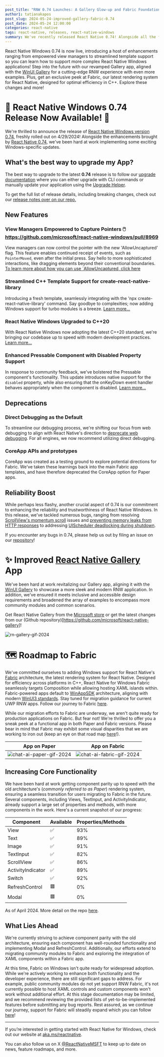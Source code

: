 ```yaml
---
post_title: "RNW 0.74 Launches: A Gallery Glow-up and Fabric Foundations!"
author1: tatianakapos
post_slug: 2024-05-24-improved-gallery-fabric-0.74
post_date: 2024-05-24 12:00:00
categories: react-native
tags: react-native, releases, react-native-windows
summary: We've recently released React Native 0.74! Alongside all the fantastic features from React Native, we've been hard at work enhancing the Windows experience, refreshing our Gallery App, and setting the stage for Fabric support.
---
```


React Native Windows 0.74 is now live, introducing a host of enhancements ranging from empowered view managers to streamlined template support so you can learn how to support more complex React Native Windows applications! Step into the future with our revamped Gallery app, aligned with the [WinUI Gallery](https://aka.ms/winuigallery) for a cutting-edge RNW experience with even more examples. Plus, get an exclusive peek at Fabric, our latest rendering system for React Native, designed for optimal efficiency in C++. Explore these changes and more!

# 🎉 React Native Windows 0.74 Release Now Available! 🎉

We're thrilled to announce the release of [React Native Windows version 0.74](https://github.com/microsoft/react-native-windows/releases/tag/react-native-windows_v0.74.0), freshly rolled out on 4/29/2024! Alongside the enhancements brought by [React Native 0.74](https://reactnative.dev/blog/2024/04/22/release-0.74), we've been hard at work implementing some exciting Windows-specific updates.

## What's the best way to upgrade my App?

The best way to upgrade to the latest **0.74** release is to follow our [upgrade documentation](https://microsoft.github.io/react-native-windows/docs/upgrade-app) where you can either upgrade with CLI commands or manually update your application using the [Upgrade Helper](https://react-native-community.github.io/upgrade-helper/). 

To get the full list of release details, including breaking changes, check out our [release notes over on our repo.](https://github.com/microsoft/react-native-windows/releases/tag/react-native-windows_v0.74.0)

## New Features

### View Managers Empowered to Capture Pointers 🖱️ https://github.com/microsoft/react-native-windows/pull/8969

View managers can now control the pointer with the new 'AllowUncaptured' flag. This feature enables continued receipt of events, such as `PointerMoved`, even after the initial press. Say hello to more sophisticated interactions, like dragging elements beyond their conventional boundaries. [To learn more about how you can use `AllowUncaptured, click here](https://github.com/microsoft/react-native-windows/pull/8969)

### Streamlined C++ Template Support for create-react-native-library 

Introducing a fresh template, seamlessly integrating with the 'npx create-react-native-library' command. Say goodbye to complexities; now adding Windows support for turbo modules is a breeze. [Learn more...](https://github.com/microsoft/react-native-windows/pull/12481)

### React Native Windows Upgraded to C++20  

With React Native Windows now adopting the latest C++20 standard, we're bringing our codebase up to speed with modern development practices. [Learn more...](https://github.com/microsoft/react-native-windows/pull/12656)

### Enhanced Pressable Component with Disabled Property Support

In response to community feedback, we've bolstered the Pressable component's functionality. This update introduces native support for the `disabled` property, while also ensuring that the onKeyDown event handler behaves appropriately when the component is disabled. [Learn more...](https://github.com/microsoft/react-native-windows/pull/12799)

## Deprecations

### Direct Debugging as the Default

To streamline our debugging process, we're shifting our focus from web debugging to align with React Native's direction to [deprecate web debugging](https://github.com/react-native-community/discussions-and-proposals/discussions/734). For all engines, we now recommend utilizing direct debugging.

### CoreApp APIs and prototypes

CoreApp was created as a testing ground to explore potential directions for Fabric. We've taken these learnings back into the main Fabric app templates, and have therefore deprecated the CoreApp option for Paper apps. 

## Reliability Boost

While perhaps less flashy, another crucial aspect of 0.74 is our commitment to enhancing the reliability and trustworthiness of React Native Windows. In this release, we've tackled numerous bugs, ranging from resolving [ScrollView's momentum scroll](https://github.com/microsoft/react-native-windows/commit/1367b74599cc888082d280d728b1ac02917cea96) issues and [preventing memory leaks from HTTP responses](https://github.com/microsoft/react-native-windows/commit/ea58fe084c5d8a9116c69807ca9473aaa9e54221) to addressing [UIScheduler deadlocking during shutdown](https://github.com/microsoft/react-native-windows/commit/e2bf3e27f1ad328bcc74d00083482ed5d74a4af6).

If you encounter any bugs in 0.74, please help us out by filing an issue on our [repository](https://github.com/microsoft/react-native-windows/issues)!

# ✨ Improved [React Native Gallery](https://www.microsoft.com/store/productId/9NPG0B292H4R?ocid=pdpshare) App

We've been hard at work revitalizing our Gallery app, aligning it with the [WinUI Gallery](https://aka.ms/winuiGallery) to showcase a more sleek and modern RNW application. In addition, we've ensured it meets inclusive and accessible design requirements and broadened the array of examples to encompass more community modules and common scenarios.

Get React Native Gallery from the [Microsoft store](https://www.microsoft.com/store/productId/9NPG0B292H4R?ocid=pdpshare) or get the latest changes from our (Github repository)[https://github.com/microsoft/react-native-gallery]!

![rn-gallery-gif-2024](assets/2024-05-15-improved-gallery-fabric-0.74/gallery-demo-2024.gif)

# 🗺️ Roadmap to Fabric

We've committed ourselves to adding Windows support for React Native's [Fabric](https://reactnative.dev/architecture/fabric-renderer) architecture, the latest rendering system for React Native. Designed for efficiency across platforms in C++, React Native for Windows Fabric seamlessly targets Composition while allowing hosting XAML islands within. Fabric-powered apps default to [WinAppSDK](https://learn.microsoft.com/en-us/windows/apps/windows-app-sdk/) architecture, aligning with modern [WinUI3 standards](https://learn.microsoft.com/en-us/windows/apps/winui/winui3/). Stay tuned for migration guidance for current UWP RNW apps. Follow our journey to Fabric [here](https://github.com/microsoft/react-native-windows/issues/12042).

While our migration efforts to Fabric are underway, we aren't quite ready for production applications on Fabric. But fear not! We're thrilled to offer you a sneak peek at a functional app in both Paper and Fabric versions. Please bear in mind that Fabric may exhibit some visual disparities that we are working to iron out (keep an eye on that road map [here](https://github.com/microsoft/react-native-windows/issues/12042)!).

| App on Paper | App on Fabric |
| --- | --- |
| ![chat-ai-paper-gif-2024](assets/2024-05-15-improved-gallery-fabric-0.74/chat-ai-paper.gif) | ![chat-ai-fabric-gif-2024](assets/2024-05-15-improved-gallery-fabric-0.74/chat-ai-fabric.gif) |

## Increasing Core Functionality

We have been hard at work getting component parity up to speed with the old architecture's (*commonly referred to as Paper*) rendering system, ensuring a seamless transition for users migrating to Fabric in the future. Several components, including Views, TextInput, and ActivityIndicator, already support a large set of properties and methods, with more components in the work. Here's a current snapshot of our progress:

| Component | Available | Properties/Methods |
| --- | --- | --- | 
| View| ✅ | 93% | 
| Text| ✅ | 89% | 
| Image| ✅ | 91% | 
| TextInput| ✅ | 82% | 
| ScrollView| ✅ | 86% | 
| ActivityIndicator| ✅ | 89% | 
| Switch| ✅ | 92% | 
| RefreshControl| 🟥 | 0% | 
| Modal| 🟥 | 0% | 
As of April 2024. More detail on the repo [here](https://github.com/microsoft/react-native-windows/issues/12042).

## What Lies Ahead

We're currently striving to achieve component parity with the old architecture, ensuring each component has well-rounded functionality and implementing Modal and RefreshControl. Additionally, our efforts extend to migrating community modules to Fabric and exploring the integration of XAML components within a Fabric app.

At this time, Fabric on Windows isn't quite ready for widespread adoption. While we're actively working to enhance both functionality and the developer experience, there are still significant gaps to address. For example, public community modules do not yet support RNW Fabric, it's not currently possible to host XAML controls and custom components won't work without additional effort. At this stage documentation may be limited, and we recommend reviewing the provided lists of yet-to-be-implemented features before submitting any bug reports. Rest assured, as we continue our journey, support for Fabric will steadily expand which you can follow [here](https://github.com/microsoft/react-native-windows/issues/12042)!

---

If you’re interested in getting started with React Native for Windows, check out our website at [aka.ms/reactnative](https://microsoft.github.io/react-native-windows/).

You can also follow us on X [@ReactNativeMSFT](https://twitter.com/reactnativemsft) to keep up to date on news, feature roadmaps, and more.
